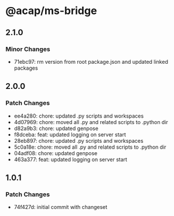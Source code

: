 # @acap/ms-bridge

## 2.1.0

### Minor Changes

- 71ebc97: rm version from root package.json and updated linked packages

## 2.0.0

### Patch Changes

- ee4a280: chore: updated .py scripts and workspaces
- 4d07969: chore: moved all .py and related scripts to .python dir
- d82a9b3: chore: updated genpose
- f8dceba: feat: updated logging on server start
- 28eb897: chore: updated .py scripts and workspaces
- 5c0a18e: chore: moved all .py and related scripts to .python dir
- 04adf08: chore: updated genpose
- 463a377: feat: updated logging on server start

## 1.0.1

### Patch Changes

- 74f427d: initial commit with changeset
